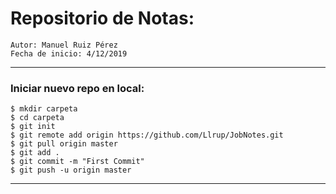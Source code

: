 # Repositorio de Notas: 

```
Autor: Manuel Ruiz Pérez
Fecha de inicio: 4/12/2019 
```
***
### Iniciar nuevo repo en local: 
```
$ mkdir carpeta
$ cd carpeta
$ git init
$ git remote add origin https://github.com/Llrup/JobNotes.git
$ git pull origin master
$ git add .
$ git commit -m "First Commit"
$ git push -u origin master
```
***
